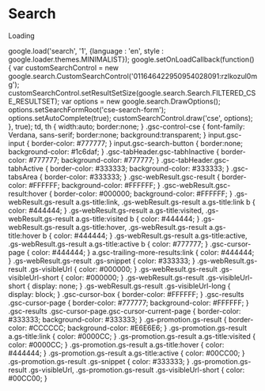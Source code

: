 ---
---
Search
======

Loading

google.load('search', '1', {language : 'en', style : google.loader.themes.MINIMALIST}); google.setOnLoadCallback(function() { var customSearchControl = new google.search.CustomSearchControl('011646422950954028091:rzlkozul0mg'); customSearchControl.setResultSetSize(google.search.Search.FILTERED\_CSE\_RESULTSET); var options = new google.search.DrawOptions(); options.setSearchFormRoot('cse-search-form'); options.setAutoComplete(true); customSearchControl.draw('cse', options); }, true); td, th { width:auto; border:none; } .gsc-control-cse { font-family: Verdana, sans-serif; border:none; background:transparent; } input.gsc-input { border-color: #777777; } input.gsc-search-button { border:none; background-color: #1c6daf; } .gsc-tabHeader.gsc-tabhInactive { border-color: #777777; background-color: #777777; } .gsc-tabHeader.gsc-tabhActive { border-color: #333333; background-color: #333333; } .gsc-tabsArea { border-color: #333333; } .gsc-webResult.gsc-result { border-color: #FFFFFF; background-color: #FFFFFF; } .gsc-webResult.gsc-result:hover { border-color: #000000; background-color: #FFFFFF; } .gs-webResult.gs-result a.gs-title:link, .gs-webResult.gs-result a.gs-title:link b { color: #444444; } .gs-webResult.gs-result a.gs-title:visited, .gs-webResult.gs-result a.gs-title:visited b { color: #444444; } .gs-webResult.gs-result a.gs-title:hover, .gs-webResult.gs-result a.gs-title:hover b { color: #444444; } .gs-webResult.gs-result a.gs-title:active, .gs-webResult.gs-result a.gs-title:active b { color: #777777; } .gsc-cursor-page { color: #444444; } a.gsc-trailing-more-results:link { color: #444444; } .gs-webResult.gs-result .gs-snippet { color: #333333; } .gs-webResult.gs-result .gs-visibleUrl { color: #000000; } .gs-webResult.gs-result .gs-visibleUrl-short { color: #000000; } .gs-webResult.gs-result .gs-visibleUrl-short { display: none; } .gs-webResult.gs-result .gs-visibleUrl-long { display: block; } .gsc-cursor-box { border-color: #FFFFFF; } .gsc-results .gsc-cursor-page { border-color: #777777; background-color: #FFFFFF; } .gsc-results .gsc-cursor-page.gsc-cursor-current-page { border-color: #333333; background-color: #333333; } .gs-promotion.gs-result { border-color: #CCCCCC; background-color: #E6E6E6; } .gs-promotion.gs-result a.gs-title:link { color: #0000CC; } .gs-promotion.gs-result a.gs-title:visited { color: #0000CC; } .gs-promotion.gs-result a.gs-title:hover { color: #444444; } .gs-promotion.gs-result a.gs-title:active { color: #00CC00; } .gs-promotion.gs-result .gs-snippet { color: #333333; } .gs-promotion.gs-result .gs-visibleUrl, .gs-promotion.gs-result .gs-visibleUrl-short { color: #00CC00; }
